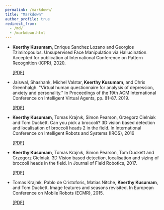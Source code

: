 ```yaml
---
permalink: /markdown/
title: "Markdown"
author_profile: true
redirect_from: 
  - /md/
  - /markdown.html
---
```




<ul>
<li><b>Keerthy Kusumam</b>, Enrique Sanchez Lozano and Georgios Tzimiropoulos. Unsupervised Face Manipulation via Hallucination. Accepted for publication at International
Conference on Pattern Recognition (ICPR), 2020.
<p><a href="#">[PDF]</a></p>
</li>
<li>Jaiswal, Shashank, Michel Valstar,<b> Keerthy Kusumam</b>, and Chris Greenhalgh. "Virtual human questionnaire for analysis of depression, anxiety and personality." In Proceedings of the 19th ACM International Conference on Intelligent Virtual Agents, pp. 81-87. 2019.
<p><a href="#">[PDF]</a></p>
</li>
<li><b>Keerthy Kusumam</b>, Tomas Krajnık, Simon Pearson, Grzegorz Cielniak and Tom Duckett. Can you pick a broccoli? 3D vision based detection and localisation of broccoli heads
2 in the field. In International Conference on Intelligent Robots and Systems (IROS), 2016
<p><a href="#">[PDF]</a></p>
</li>
<li><b>Keerthy Kusumam</b>, Tomas Krajnık, Simon Pearson, Tom Duckett and Grzegorz Cielniak. 3D Vision based detection, localisation and sizing of broccoli heads in the field.
In Journal of Field Robotics, 2017.
<p><a href="#">[PDF]</a></p>
</li>
<li>Tomas Krajnık, Pablo de Cristoforis, Matias Nitche, <b>Keerthy Kusumam</b>, and Tom Duckett. Image features and seasons revisited. In European Conference on Mobile Robots
(ECMR), 2015.
<p><a href="#">[PDF]</a></p>
</li>
</ul>
